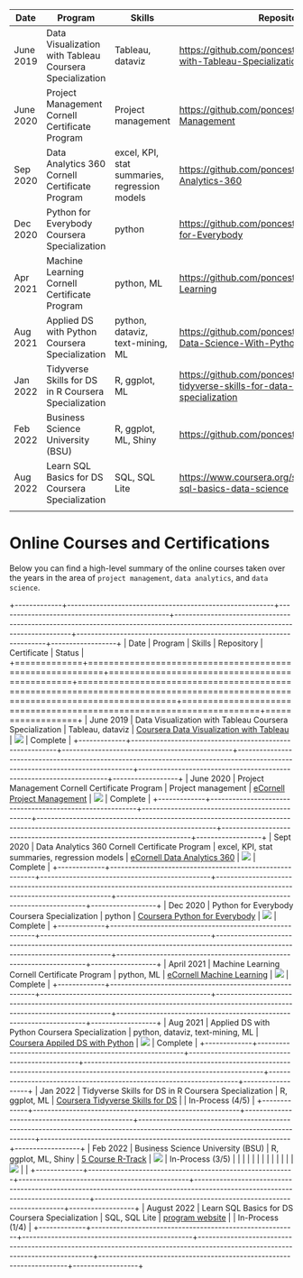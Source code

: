 
| Date | Program| Skills | Repository | Certificate | Status |
|------|------|------|------|------|------|
|June 2019      |Data Visualization with Tableau Coursera Specialization      |Tableau, dataviz      |https://github.com/poncest/Data-Visualization-with-Tableau-Specialization      |![](images/Data%20Visualization%20with%20Tableau%20certificate.png)      |Complete      |
|June 2020     |Project Management Cornell Certificate Program      |Project management      |https://github.com/poncest/eCornell-Project-Management      |   IMG   |Complete      |
|Sep 2020      |Data Analytics 360 Cornell Certificate Program      |excel, KPI, stat summaries, regression models      |https://github.com/poncest/eCornell-Data-Analytics-360      |   IMG   |Complete     |
|Dec 2020      |Python for Everybody Coursera Specialization      |python      |https://github.com/poncest/Coursera-Python-for-Everybody      |   IMG   |Complete      |
|Apr 2021      |Machine Learning Cornell Certificate Program      |python, ML      |https://github.com/poncest/eCornell-Machine-Learning      |  IMG    |Complete      |
|Aug 2021      |Applied DS with Python Coursera Specialization      |python, dataviz, text-mining, ML      |https://github.com/poncest/Coursera-Applied-Data-Science-With-Python      |  IMG    |Complete      |
|Jan 2022     |Tidyverse Skills for DS in R Coursera Specialization      |R, ggplot, ML      |https://github.com/poncest/coursera-tidyverse-skills-for-data-science-in-R-specialization      | IMG      |In-Process (4/5)      |
|Feb 2022      |Business Science University (BSU)      |R, ggplot, ML, Shiny      |https://github.com/poncest/bsu      | IMG     |In-Process (3/5)      |
|Aug 2022      |Learn SQL Basics for DS Coursera Specialization      |SQL, SQL Lite      |https://www.coursera.org/specializations/learn-sql-basics-data-science      |   IMG   |In-Process (1/4)      |
|      |      |      |      |      |      |





# Online Courses and Certifications

Below you can find a high-level summary of the online courses taken over the years in the area of `project management`, `data analytics`, and `data science`.

+-------------+---------------------------------------------------------+-----------------------------------------------+-------------------------------------------------------------------------------------------------------------------------------+---------------------------------------------------------------------+------------------+
| Date        | Program                                                 | Skills                                        | Repository                                                                                                                    | Certificate                                                         | Status           |
+=============+=========================================================+===============================================+===============================================================================================================================+=====================================================================+==================+
| June 2019   | Data Visualization with Tableau Coursera Specialization | Tableau, dataviz                              | [Coursera Data Visualization with Tableau](https://github.com/poncest/Data-Visualization-with-Tableau-Specialization)         | ![](images/Data%20Visualization%20with%20Tableau%20certificate.png) | Complete         |
+-------------+---------------------------------------------------------+-----------------------------------------------+-------------------------------------------------------------------------------------------------------------------------------+---------------------------------------------------------------------+------------------+
| June 2020   | Project Management Cornell Certificate Program          | Project management                            | [eCornell Project Management](https://github.com/poncest/eCornell-Project-Management)                                         | ![](images/PM%20certificate.png)                                    | Complete         |
+-------------+---------------------------------------------------------+-----------------------------------------------+-------------------------------------------------------------------------------------------------------------------------------+---------------------------------------------------------------------+------------------+
| Sept 2020   | Data Analytics 360 Cornell Certificate Program          | excel, KPI, stat summaries, regression models | [eCornell Data Analytics 360](https://github.com/poncest/eCornell-Data-Analytics-360)                                         | ![](images/DA360%20certificate.png)                                 | Complete         |
+-------------+---------------------------------------------------------+-----------------------------------------------+-------------------------------------------------------------------------------------------------------------------------------+---------------------------------------------------------------------+------------------+
| Dec 2020    | Python for Everybody Coursera Specialization            | python                                        | [Coursera Python for Everybody](https://github.com/poncest/Coursera-Python-for-Everybody)                                     | ![](images/P4E%20certificate.png)                                   | Complete         |
+-------------+---------------------------------------------------------+-----------------------------------------------+-------------------------------------------------------------------------------------------------------------------------------+---------------------------------------------------------------------+------------------+
| April 2021  | Machine Learning Cornell Certificate Program            | python, ML                                    | [eCornell Machine Learning](https://github.com/poncest/eCornell-Machine-Learning)                                             | ![](images/ML%20Certificate.png)                                    | Complete         |
+-------------+---------------------------------------------------------+-----------------------------------------------+-------------------------------------------------------------------------------------------------------------------------------+---------------------------------------------------------------------+------------------+
| Aug 2021    | Applied DS with Python Coursera Specialization          | python, dataviz, text-mining, ML              | [Coursera Appiled DS with Python](https://github.com/poncest/Coursera-Applied-Data-Science-With-Python)                       | ![](images/Appiled%20DS%20certificate.png)                          | Complete         |
+-------------+---------------------------------------------------------+-----------------------------------------------+-------------------------------------------------------------------------------------------------------------------------------+---------------------------------------------------------------------+------------------+
| Jan 2022    | Tidyverse Skills for DS in R Coursera Specialization    | R, ggplot, ML                                 | [Coursera Tidyverse Skills for DS](https://github.com/poncest/coursera-tidyverse-skills-for-data-science-in-R-specialization) |                                                                     | In-Process (4/5) |
+-------------+---------------------------------------------------------+-----------------------------------------------+-------------------------------------------------------------------------------------------------------------------------------+---------------------------------------------------------------------+------------------+
| Feb 2022    | Business Science University (BSU)                       | R, ggplot, ML, Shiny                          | [5 Course R-Track](https://github.com/poncest/bsu)                                                                            | ![](images/BSU%20course%201.png)                                    | In-Process (3/5) |
|             |                                                         |                                               |                                                                                                                               |                                                                     |                  |
|             |                                                         |                                               |                                                                                                                               | ![](images/BSU%20course%202.png)                                    |                  |
+-------------+---------------------------------------------------------+-----------------------------------------------+-------------------------------------------------------------------------------------------------------------------------------+---------------------------------------------------------------------+------------------+
| August 2022 | Learn SQL Basics for DS Coursera Specialization         | SQL, SQL Lite                                 | [program website](https://www.coursera.org/specializations/learn-sql-basics-data-science)                                     |                                                                     | In-Process (1/4) |
+-------------+---------------------------------------------------------+-----------------------------------------------+-------------------------------------------------------------------------------------------------------------------------------+---------------------------------------------------------------------+------------------+
